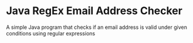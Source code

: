 # Java RegEx Email Address Checker
A simple Java program that checks if an email address is valid under given conditions using regular expressions
